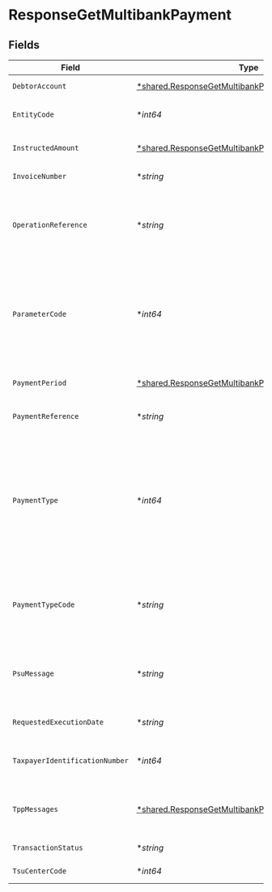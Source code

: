 # ResponseGetMultibankPayment


## Fields

| Field                                                                                                                                  | Type                                                                                                                                   | Required                                                                                                                               | Description                                                                                                                            | Example                                                                                                                                |
| -------------------------------------------------------------------------------------------------------------------------------------- | -------------------------------------------------------------------------------------------------------------------------------------- | -------------------------------------------------------------------------------------------------------------------------------------- | -------------------------------------------------------------------------------------------------------------------------------------- | -------------------------------------------------------------------------------------------------------------------------------------- |
| `DebtorAccount`                                                                                                                        | [*shared.ResponseGetMultibankPaymentDebtorAccount](../../../pkg/models/shared/responsegetmultibankpaymentdebtoraccount.md)             | :heavy_minus_sign:                                                                                                                     | Cuenta del ordenante .                                                                                                                 |                                                                                                                                        |
| `EntityCode`                                                                                                                           | **int64*                                                                                                                               | :heavy_minus_sign:                                                                                                                     | Entidad del pago Multibanco                                                                                                            | 1                                                                                                                                      |
| `InstructedAmount`                                                                                                                     | [*shared.ResponseGetMultibankPaymentInstructedAmount](../../../pkg/models/shared/responsegetmultibankpaymentinstructedamount.md)       | :heavy_minus_sign:                                                                                                                     | Importe de la transferencia .                                                                                                          |                                                                                                                                        |
| `InvoiceNumber`                                                                                                                        | **string*                                                                                                                              | :heavy_minus_sign:                                                                                                                     | Número de factura/recibo                                                                                                               | 12345678901234567890                                                                                                                   |
| `OperationReference`                                                                                                                   | **string*                                                                                                                              | :heavy_minus_sign:                                                                                                                     | Referencia obtenida en la consulta de valor a pagar a la Seguridad Social.                                                             | 1501ab4e-6904-11ea-bc55-0242ac130003                                                                                                   |
| `ParameterCode`                                                                                                                        | **int64*                                                                                                                               | :heavy_minus_sign:                                                                                                                     | Código de parámetro asociado al importe. Obtenido en la consulta de catálogo de special-service-payments                               | 3                                                                                                                                      |
| `PaymentPeriod`                                                                                                                        | [*shared.ResponseGetMultibankPaymentPaymentPeriod](../../../pkg/models/shared/responsegetmultibankpaymentpaymentperiod.md)             | :heavy_minus_sign:                                                                                                                     | Periodo por el que se realiza el pago                                                                                                  |                                                                                                                                        |
| `PaymentReference`                                                                                                                     | **string*                                                                                                                              | :heavy_minus_sign:                                                                                                                     | Referencia del pago Multibanco .                                                                                                       | 123456789                                                                                                                              |
| `PaymentType`                                                                                                                          | **int64*                                                                                                                               | :heavy_minus_sign:                                                                                                                     | Valores posibles para service-payments 1- Servicios 2 – Compras Valores posibles para special-service-payments - Devueltos en catálogo | 1                                                                                                                                      |
| `PaymentTypeCode`                                                                                                                      | **string*                                                                                                                              | :heavy_minus_sign:                                                                                                                     | Código del tipo de pago. Devuelto en el catalogo de tipos pagos al sector público                                                      | 05                                                                                                                                     |
| `PsuMessage`                                                                                                                           | **string*                                                                                                                              | :heavy_minus_sign:                                                                                                                     | Texto enviado al TPP a través del HUB para ser mostrado al PSU.                                                                        | Mensaje de ejemplo                                                                                                                     |
| `RequestedExecutionDate`                                                                                                               | **string*                                                                                                                              | :heavy_minus_sign:                                                                                                                     | Fecha de ejecución futura                                                                                                              | 2018-05-17 00:00:00 +0000 UTC                                                                                                          |
| `TaxpayerIdentificationNumber`                                                                                                         | **int64*                                                                                                                               | :heavy_minus_sign:                                                                                                                     | Número de identificación del contribuyente                                                                                             | 6244688226942976                                                                                                                       |
| `TppMessages`                                                                                                                          | [*shared.ResponseGetMultibankPaymentTppMessages](../../../pkg/models/shared/responsegetmultibankpaymenttppmessages.md)                 | :heavy_minus_sign:                                                                                                                     | Mensaje para el TPP enviado a través del HUB.                                                                                          |                                                                                                                                        |
| `TransactionStatus`                                                                                                                    | **string*                                                                                                                              | :heavy_minus_sign:                                                                                                                     | Estado de la transacción                                                                                                               | ACCP                                                                                                                                   |
| `TsuCenterCode`                                                                                                                        | **int64*                                                                                                                               | :heavy_minus_sign:                                                                                                                     | Código del centro TSU                                                                                                                  | 2698                                                                                                                                   |
